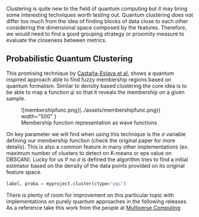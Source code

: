 Clustering is quite new to the field of quantum computing but it may bring some interesting techniques worth testing out. Quantum clustering does not differ too much from the idea of finding blocks of data close to each other considering the dimensional space composed by the features. Therefore, we would need to find a good grouping strategy or proximity measure to evaluate the closeness between metrics.

## Probabilistic Quantum Clustering

This promising technique by [Castaña-Eslava et al.](https://arxiv.org/pdf/1902.05578.pdf) shows a quantum inspired approach able to find fuzzy membership regions based on quantum formalism. Similar to density based clustering the core idea is to be able to map a function $\psi$ so that it reveals the membership on a given sample.

<figure markdown>
  ![membershipfunc.png](../assets/membershipfunc.png){ width="500" }
  <figcaption>Membership function representation as wave functions</figcaption>
</figure>

On key parameter we will find when using this technique is the $\sigma$ variable defining our membership function (check the original paper for more details). This is also a common feature in many other implementations (ex. maximum number of clusters to detect on K-means or eps value on DBSCAN). Lucky for us if no $\sigma$ is defined the algorithm tries to find a initial estimator based on the density of the data points provided on its original feature space.

```py
label, proba = myproject.cluster(ctype="pqc")
```

There is plenty of room for improvement on this particular topic with implementations on purely quantum approaches in the following releases. As a reference take this work from the people at [Multiverse Computing](https://www.nature.com/articles/s41598-023-39771-6)
